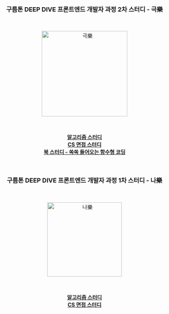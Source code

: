 <div align="center">

### 구름톤 DEEP DIVE 프론트엔드 개발자 과정 2차 스터디 - 극樂

&nbsp;

<img src="https://avatars.githubusercontent.com/u/179302970?s=400&u=7ebdeefa67088a11dafe8ad10cb793c8c0edca24&v=4" alt="극樂" width="230" />

&nbsp;

[**알고리즘 스터디**](https://github.com/9oormthon-deepdive-geukrak/geukrak-algo)  
[**CS 면접 스터디**](https://github.com/9oormthon-deepdive-geukrak/geukrak-interview)  
[**북 스터디 - 쏙쏙 들어오는 함수형 코딩**](https://github.com/9oormthon-deepdive-geukrak/geukrak-grokking-simplicity)

&nbsp;

### 구름톤 DEEP DIVE 프론트엔드 개발자 과정 1차 스터디 - 나樂

&nbsp;


<img src="https://github.com/user-attachments/assets/c33c0a5b-d535-48d0-984a-3a5fe9b0fa64" alt="나樂" width="200" />

&nbsp;

[**알고리즘 스터디**](https://github.com/9oormthon-deepdive-geukrak/narak-algo)  
[**CS 면접 스터디**](https://github.com/9oormthon-deepdive-geukrak/narak-interview)  

</div>
